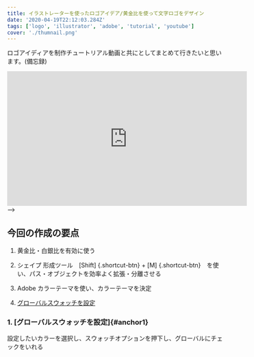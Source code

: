 ```yaml
---
title: イラストレーターを使ったロゴアイデア/黄金比を使って文字ロゴをデザイン
date: '2020-04-19T22:12:03.284Z'
tags: ['logo', 'illustrator', 'adobe', 'tutorial', 'youtube']
cover: './thumnail.png'
---
```


ロゴアイディアを制作チュートリアル動画と共にとしてまとめて行きたいと思います。(備忘録)

<!-- <!-- ## 作業工程動画 -->

<iframe width="560" height="315" src="https://www.youtube.com/embed/v8wbZsQDdHk" frameborder="0" allow="accelerometer; autoplay; encrypted-media; gyroscope; picture-in-picture" allowfullscreen></iframe> -->

## 今回の作成の要点

1. 黄金比・白銀比を有効に使う

1. シェイプ 形成ツール　[Shift] {.shortcut-btn} + [M] {.shortcut-btn}　を使い、パス・オブジェクトを効率よく拡張・分離させる

1. Adobe カラーテーマを使い、カラーテーマを決定

1. [グローバルスウォッチを設定](#anchor1)

### 1. [グローバルスウォッチを設定]{#anchor1}

設定したいカラーを選択し、スウォッチオプションを押下し、グローバルにチェックをいれる
